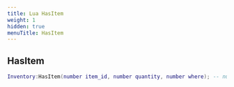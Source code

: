 ```yaml
---
title: Lua HasItem
weight: 1
hidden: true
menuTitle: HasItem
---
```

## HasItem
```lua
Inventory:HasItem(number item_id, number quantity, number where); -- number
```